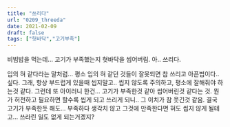 ```yaml
---
title: "쓰리다"
url: "0209_threeda"
date: 2021-02-09
draft: false
tags: ["헛바닥","고기부족"]
---
```

비빔밥을 먹는데... 고기가 부족했는지 혓바닥을 씹어버림. 아.. 쓰리다.


입의 혀 같다라는 말처럼... 평소 입의 혀 같던 것들이 잘못되면 참 쓰리고 아픈법이다.. 싶다. 그래, 항상 부드럽게 있을때 씹지말고.. 씹지 않도록 주의하고, 평소에 잘해줘야 하는것 같다. 그런데 또 아이러니 한건... 고기가 부족한것 같아 씹어버린것 같다는 것. 뭔가 허전하고 필요하면 할수록 씹게 되고 쓰리게 되니.. 그 이치가 참 웃긴것 같음. 결국 고기가 부족한듯 해도... 부족하다 생각치 않고 그것에 만족한다면 혀도 씹지 않게 될테고... 쓰라린 일도 없게 되는거겠지?
